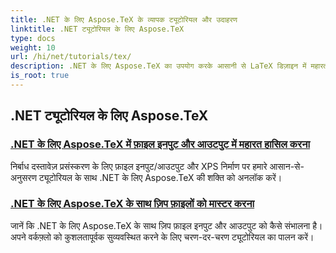 ```yaml
---
title: .NET के लिए Aspose.TeX के व्यापक ट्यूटोरियल और उदाहरण
linktitle: .NET ट्यूटोरियल के लिए Aspose.TeX
type: docs
weight: 10
url: /hi/net/tutorials/tex/
description: .NET के लिए Aspose.TeX का उपयोग करके आसानी से LaTeX डिज़ाइन में महारत हासिल करें। सहज एकीकरण के लिए डाउनलोड करें और उन्नत फ़ॉर्मेटिंग, फ़ाइल हैंडलिंग, लाइसेंसिंग और बहुत कुछ का पता लगाएं।
is_root: true
---
```


## .NET ट्यूटोरियल के लिए Aspose.TeX
### [.NET के लिए Aspose.TeX में फ़ाइल इनपुट और आउटपुट में महारत हासिल करना](./file-input-and-output/)
निर्बाध दस्तावेज़ प्रसंस्करण के लिए फ़ाइल इनपुट/आउटपुट और XPS निर्माण पर हमारे आसान-से-अनुसरण ट्यूटोरियल के साथ .NET के लिए Aspose.TeX की शक्ति को अनलॉक करें।
### [.NET के लिए Aspose.TeX के साथ ज़िप फ़ाइलों को मास्टर करना](./mastering-zip-file-io/)
जानें कि .NET के लिए Aspose.TeX के साथ ज़िप फ़ाइल इनपुट और आउटपुट को कैसे संभालना है। अपने वर्कफ़्लो को कुशलतापूर्वक सुव्यवस्थित करने के लिए चरण-दर-चरण ट्यूटोरियल का पालन करें।